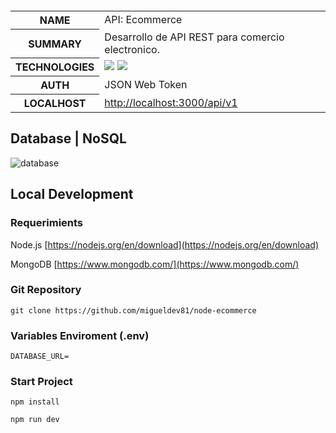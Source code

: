     
   <table id="vertical-1">
        <caption></caption>
        <tr>
            <th>NAME</th>
            <td>API: Ecommerce</td>
        </tr>
        <tr>
            <th>SUMMARY</th>
            <td>Desarrollo de API REST para comercio electronico.</td>
        </tr>
        <tr>
            <th>TECHNOLOGIES</th>
            <td>
            <img src="https://img.shields.io/badge/-Node.js-05122A?style=flat&logo=node.js"> <img src="https://img.shields.io/badge/-MongoDB-05122A?style=flat&logo=mongodb">
            </td>
        </tr>
        <tr>
            <th>AUTH</th>
            <td>JSON Web Token</td>
        </tr>
        <tr>
            <th>LOCALHOST</th>
            <td><a href="http://localhost:3000/api/v1" target="_blank">http://localhost:3000/api/v1</a>
            </td>
        </tr>
   </table>

## Database | NoSQL
 ![database](./resources/db-design.png)
## Local Development
### Requerimients

Node.js
[https://nodejs.org/en/download](https://nodejs.org/en/download)

MongoDB
[https://www.mongodb.com/](https://www.mongodb.com/)

### Git Repository
```
git clone https://github.com/migueldev81/node-ecommerce
```
### Variables Enviroment (.env)
````
DATABASE_URL=
````

### Start Project
```
npm install
```
```
npm run dev
```
